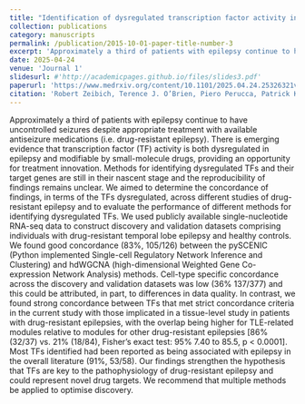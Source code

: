 ```yaml
---
title: "Identification of dysregulated transcription factor activity in temporal lobe epilepsy"
collection: publications
category: manuscripts
permalink: /publication/2015-10-01-paper-title-number-3
excerpt: 'Approximately a third of patients with epilepsy continue to have uncontrolled seizures despite appropriate treatment with available antiseizure medications (i.e. drug-resistant epilepsy). There is emerging evidence that transcription factor (TF) activity is both dysregulated in epilepsy and modifiable by small-molecule drugs, providing an opportunity for treatment innovation. Methods for identifying dysregulated TFs and their target genes are still in their nascent stage and the reproducibility of findings remains unclear. We aimed to determine the concordance of findings, in terms of the TFs dysregulated, across different studies of drug-resistant epilepsy and to evaluate the performance of different methods for identifying dysregulated TFs. We used publicly available single-nucleotide RNA-seq data to construct discovery and validation datasets comprising individuals with drug-resistant temporal lobe epilepsy and healthy controls. We found good concordance (83%, 105/126) between the pySCENIC (Python implemented Single-cell Regulatory Network Inference and Clustering) and hdWGCNA (high-dimensional Weighted Gene Co-expression Network Analysis) methods. Cell-type specific concordance across the discovery and validation datasets was low (36% 137/377) and this could be attributed, in part, to differences in data quality. In contrast, we found strong concordance between TFs that met strict concordance criteria in the current study with those implicated in a tissue-level study in patients with drug-resistant epilepsies, with the overlap being higher for TLE-related modules relative to modules for other drug-resistant epilepsies [86% (32/37) vs. 21% (18/84), Fisher’s exact test: 95% 7.40 to 85.5, p < 0.0001]. Most TFs identified had been reported as being associated with epilepsy in the overall literature (91%, 53/58). Our findings strengthen the hypothesis that TFs are key to the pathophysiology of drug-resistant epilepsy and could represent novel drug targets. We recommend that multiple methods be applied to optimise discovery.'
date: 2025-04-24
venue: 'Journal 1'
slidesurl: #'http://academicpages.github.io/files/slides3.pdf'
paperurl: 'https://www.medrxiv.org/content/10.1101/2025.04.24.25326321v1.full.pdf'
citation: 'Robert Zeibich, Terence J. O’Brien, Piero Perucca, Patrick Kwan, Alison Anderson. Identification of dysregulated transcription factor activity in temporal lobe epilepsy. <i>medRxiv.</i> doi: https://doi.org/10.1101/2025.04.24.25326321'
---
```


Approximately a third of patients with epilepsy continue to have uncontrolled seizures despite appropriate treatment with available antiseizure medications (i.e. drug-resistant epilepsy). There is emerging evidence that transcription factor (TF) activity is both dysregulated in epilepsy and modifiable by small-molecule drugs, providing an opportunity for treatment innovation. Methods for identifying dysregulated TFs and their target genes are still in their nascent stage and the reproducibility of findings remains unclear. We aimed to determine the concordance of findings, in terms of the TFs dysregulated, across different studies of drug-resistant epilepsy and to evaluate the performance of different methods for identifying dysregulated TFs. We used publicly available single-nucleotide RNA-seq data to construct discovery and validation datasets comprising individuals with drug-resistant temporal lobe epilepsy and healthy controls. We found good concordance (83%, 105/126) between the pySCENIC (Python implemented Single-cell Regulatory Network Inference and Clustering) and hdWGCNA (high-dimensional Weighted Gene Co-expression Network Analysis) methods. Cell-type specific concordance across the discovery and validation datasets was low (36% 137/377) and this could be attributed, in part, to differences in data quality. In contrast, we found strong concordance between TFs that met strict concordance criteria in the current study with those implicated in a tissue-level study in patients with drug-resistant epilepsies, with the overlap being higher for TLE-related modules relative to modules for other drug-resistant epilepsies [86% (32/37) vs. 21% (18/84), Fisher’s exact test: 95% 7.40 to 85.5, p < 0.0001]. Most TFs identified had been reported as being associated with epilepsy in the overall literature (91%, 53/58). Our findings strengthen the hypothesis that TFs are key to the pathophysiology of drug-resistant epilepsy and could represent novel drug targets. We recommend that multiple methods be applied to optimise discovery.